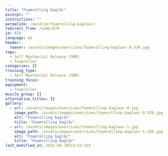 ```yaml
---
title: "Foamrolling baglår"
excerpt: ""
instructions: ""
permalink: /oevelse/foamrolling-baglaar/
redirect_from: /node/679
id: 679
language: da
header:
  teaser: /assets/images/exercises/foamrolling-baglaar-0-320.jpg
tags:
  - Self Myofascial Release (SMR)
  - foamroller
categories: []
training_type: 
  - Self Myofascial Release (SMR)
training_focus: 
equipment:
  - foamroller
muscle_group: []
alternative_titles: []
gallery:
  - url: /assets/images/exercises/foamrolling-baglaar-0.jpg
    image_path: /assets/images/exercises/foamrolling-baglaar-0-320.jpg
    alt: "Foamrolling baglår"
    title: "Foamrolling baglår"
  - url: /assets/images/exercises/foamrolling-baglaar-1.jpg
    image_path: /assets/images/exercises/foamrolling-baglaar-1-320.jpg
    alt: "Foamrolling baglår"
    title: "Foamrolling baglår"
last_modified_at: 2015-04-10T13:41:22Z
---
```

